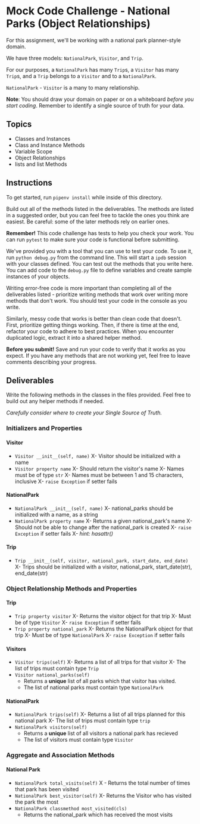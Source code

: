# Mock Code Challenge - National Parks (Object Relationships)

For this assignment, we'll be working with a national park planner-style domain.

We have three models: `NationalPark`, `Visitor`, and `Trip`.

For our purposes, a `NationalPark` has many `Trip`s, a `Visitor` has many
`Trip`s, and a `Trip` belongs to a `Visitor` and to a `NationalPark`.

`NationalPark` - `Visitor` is a many to many relationship.

**Note**: You should draw your domain on paper or on a whiteboard _before you
start coding_. Remember to identify a single source of truth for your data.

## Topics

- Classes and Instances
- Class and Instance Methods
- Variable Scope
- Object Relationships
- lists and list Methods

## Instructions

To get started, run `pipenv install` while inside of this directory.

Build out all of the methods listed in the deliverables. The methods are listed
in a suggested order, but you can feel free to tackle the ones you think are
easiest. Be careful: some of the later methods rely on earlier ones.

**Remember!** This code challenge has tests to help you check your work. You
can run `pytest` to make sure your code is functional before submitting.

We've provided you with a tool that you can use to test your code. To use it,
run `python debug.py` from the command line. This will start a `ipdb` session
with your classes defined. You can test out the methods that you write here. You
can add code to the `debug.py` file to define variables and create sample
instances of your objects.

Writing error-free code is more important than completing all of the
deliverables listed - prioritize writing methods that work over writing more
methods that don't work. You should test your code in the console as you write.

Similarly, messy code that works is better than clean code that doesn't. First,
prioritize getting things working. Then, if there is time at the end, refactor
your code to adhere to best practices. When you encounter duplicated logic,
extract it into a shared helper method.

**Before you submit!** Save and run your code to verify that it works as you
expect. If you have any methods that are not working yet, feel free to leave
comments describing your progress.

## Deliverables

Write the following methods in the classes in the files provided. Feel free to
build out any helper methods if needed.

_Carefully consider where to create your Single Source of Truth._

### Initializers and Properties

#### Visitor

- `Visitor __init__(self, name)`
X- Visitor should be initialized with a name
- `Visitor property name`
X- Should return the visitor's name
X- Names must be of type `str`
X- Names must be between 1 and 15 characters, inclusive
X- `raise Exception` if setter fails

#### NationalPark

- `NationalPark __init__(self, name)`
X- national_parks should be initialized with a name, as a string
- `NationalPark property name`
X- Returns a given national_park's name
X- Should not be able to change after the national_park is created
X- `raise Exception` if setter fails
X- _hint: hasattr()_

#### Trip

- `Trip __init__(self, visitor, national_park, start_date, end_date)`
X- Trips should be initialized with a visitor, national_park, start_date(str), end_date(str)

### Object Relationship Methods and Properties

#### Trip

- `Trip property visitor`
 X- Returns the visitor object for that trip
 X- Must be of type `Visitor`
 X- `raise Exception` if setter fails
- `Trip property national_park`
 X- Returns the NationalPark object for that trip
 X- Must be of type `NationalPark`
 X- `raise Exception` if setter fails

#### Visitors

- `Visitor trips(self)`
 X- Returns a list of all trips for that visitor
 X- The list of trips must contain type `Trip`
- `Visitor national_parks(self)`
  - Returns a **unique** list of all parks which that visitor has visited.
  - The list of national parks must contain type `NationalPark` 

#### NationalPark

- `NationalPark trips(self)`
 X- Returns a list of all trips planned for this national park
 X- The list of trips must contain type `trip`
- `NationalPark visitors(self)`
  - Returns a **unique** list of all visitors a national park has recieved
  - The list of visitors must contain type `Visitor`

### Aggregate and Association Methods

#### National Park

- `NationalPark total_visits(self)`
 X - Returns the total number of times that park has been visited
- `NationalPark best_visitor(self)`
 X- Returns the Visitor who has visited the park the most
- `NationalPark classmethod most_visited(cls)`
  - Returns the national_park which has received the most visits